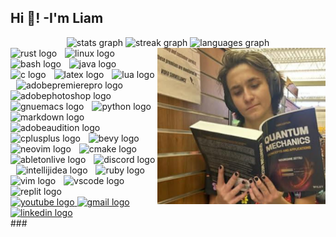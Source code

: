 
<h2 align="left">Hi 👋! -I'm Liam </h2>


<div align="center">
  <img src="https://readmestats-da96-git-main-liam-wirths-projects.vercel.app/api?username=liam-wirth&hide_title=false&hide_rank=true&show_icons=true&include_all_commits=true&count_private=true&disable_animations=false&theme=dark&locale=en&hide_border=false" height="145" alt="stats graph"  />
  <img src="https://streak-stats.demolab.com?user=liam-wirth&locale=en&mode=daily&theme=dark&hide_border=false&border_radius=5" height="145" alt="streak graph"  />
  
  <img src="https://readmestats-da96-git-main-liam-wirths-projects.vercel.app/api/top-langs?username=liam-wirth&locale=en&hide_title=false&layout=compact&card_width=320&langs_count=6&theme=dark&hide_border=false&exclude_repo=readmestats" height="145" alt="languages graph"  />
  
</div>


<img align="right" height="250" src="https://github.com/Liam-Wirth/Liam-Wirth/blob/main/Screenshot%20from%202024-02-01%2016-58-24.png?raw=true"  />
<div align="left">
  <img src="https://skillicons.dev/icons?i=rust" height="46" alt="rust logo"  />
  <img width="5" />
  <img src="https://skillicons.dev/icons?i=linux" height="46" alt="linux logo"  />
  <img width="5" />
  <img src="https://skillicons.dev/icons?i=bash" height="46" alt="bash logo"  />
  <img width="5" />
  <img src="https://skillicons.dev/icons?i=java" height="46" alt="java logo"  />
  <img width="5" />
  <img src="https://skillicons.dev/icons?i=c" height="46" alt="c logo"  />
  <img width="5" />
  <img src="https://skillicons.dev/icons?i=latex" height="46" alt="latex logo"  />
  <img width="5" />
  <img src="https://skillicons.dev/icons?i=lua" height="46" alt="lua logo"  />
  <img width="5" />
  <img src="https://skillicons.dev/icons?i=pr" height="46" alt="adobepremierepro logo"  />
  <img width="5" />
  <img src="https://skillicons.dev/icons?i=ps" height="46" alt="adobephotoshop logo"  />
  <img width="5" />
  <img src="https://skillicons.dev/icons?i=emacs" height="46" alt="gnuemacs logo"  />
  <img width="5" />
  <img src="https://skillicons.dev/icons?i=py" height="46" alt="python logo"  />
  <img width="5" />
  <img src="https://skillicons.dev/icons?i=md" height="46" alt="markdown logo"  />
  <img width="5" />
  <img src="https://skillicons.dev/icons?i=au" height="46" alt="adobeaudition logo"  />
  <img width="5" />
  <img src="https://skillicons.dev/icons?i=cpp" height="46" alt="cplusplus logo"  />
  <img width="5" />
  <!--<img src="https://cdn.jsdelivr.net/gh/devicons/devicon/icons/javascript/javascript-original.svg" height="46" alt="javascript logo"  />
   <img width="5" />
  <img src="https://cdn.jsdelivr.net/gh/devicons/devicon/icons/typescript/typescript-original.svg" height="46" alt="typescript logo"  />
  <img width="5" />
  
  <img src="https://skillicons.dev/icons?i=regex" height="46" alt="regex logo"  />
  <img width="5" />

    <img src="https://cdn.simpleicons.org/opengl/5586A4" height="46" alt="opengl logo"  />
  <img width="5" />
    <img src="https://skillicons.dev/icons?i=powershell" height="46" alt="powershell logo"  />
  <img width="5" />
    <img src="https://skillicons.dev/icons?i=codepen" height="46" alt="codepen logo"  />
  <img width="5" />
  /!--> 
  <img src="https://skillicons.dev/icons?i=bevy" height="46" alt="bevy logo"  />
  <img width="5" />
  <img src="https://skillicons.dev/icons?i=neovim" height="46" alt="neovim logo"  />
  <img width="5" />
  <img src="https://skillicons.dev/icons?i=cmake" height="46" alt="cmake logo"  />
  <img width="5" />
  <img src="https://skillicons.dev/icons?i=ableton" height="46" alt="abletonlive logo"  />
  <img width="5" />
  <img src="https://skillicons.dev/icons?i=discord" height="46" alt="discord logo"  />
  <img width="5" />

  <img src="https://skillicons.dev/icons?i=idea" height="46" alt="intellijidea logo"  />
  <img width="5" />

  <img src="https://skillicons.dev/icons?i=ruby" height="46" alt="ruby logo"  />
  <img width="5" />
  <img src="https://skillicons.dev/icons?i=vim" height="46" alt="vim logo"  />
  <img width="5" />
  <img src="https://skillicons.dev/icons?i=vscode" height="46" alt="vscode logo"  />
  <img width="5" />

  <img src="https://cdn.simpleicons.org/replit/F26207" height="46" alt="replit logo"  />
</div>

<div align="left">
  <a href="https://www.youtube.com/channel/UCYeOrk5ep8wJQvGoX9Cqh3g" target="_blank">
    <img src="https://img.shields.io/static/v1?message=Youtube&logo=youtube&label=&color=FF0000&logoColor=white&labelColor=&style=for-the-badge" height="30" alt="youtube logo"  />
  </a>
 <!-- <a href="twitch.tv/thedefectivememe" target="_blank">
    <img src="https://img.shields.io/static/v1?message=Twitch&logo=twitch&label=&color=9146FF&logoColor=white&labelColor=&style=for-the-badge" height="30" alt="twitch logo"  />
  </a> /--!>
  
  <a href="mailto:ltwirth@asu.edu" target="_blank">
    <img src="https://img.shields.io/static/v1?message=Gmail&logo=gmail&label=&color=D14836&logoColor=white&labelColor=&style=for-the-badge" height="30" alt="gmail logo"  />
  </a>
  <a href="https://www.linkedin.com/in/liam-wirth-0126b3267/" target="_blank">
    <img src="https://img.shields.io/static/v1?message=LinkedIn&logo=linkedin&label=&color=0077B5&logoColor=white&labelColor=&style=for-the-badge" height="30" alt="linkedin logo"  />
  </a>
</div>
<!-- todo: add a leetcode button? or maybe some other links? /--!>
###

<p align="center">

<!-- ![LeetCode Stats](https://leetcard.jacoblin.cool/Liam-Wirth?theme=dark&font=JetBrains%20Mono&ext=heatmap)</p>
